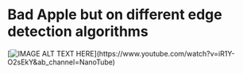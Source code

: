 # Bad Apple but on different edge detection algorithms
[![IMAGE ALT TEXT HERE]([https://img.youtube.com/vi/https://www.youtube.com/watch?v=iR1Y-O2sEkY&ab_channel=NanoTube/hqdefault.jpg](https://drive.google.com/file/d/1IRmaOWQBw6LL9P8VIReWChb2rXVe78NN/view?usp=share_link))](https://www.youtube.com/watch?v=iR1Y-O2sEkY&ab_channel=NanoTube)
